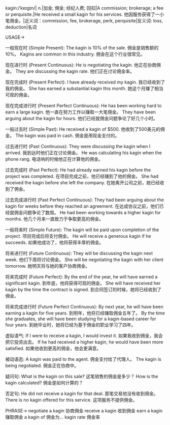 kagin:/ˈkeɪɡɪn/| n.|加金; 佣金; 经纪人费; 回扣|A commission; brokerage; a fee or perquisite.|He received a small kagin for his services. 他因服务获得了一小笔佣金。|近义词：commission, fee, brokerage, perk, perquisite|反义词: loss, deduction|名词

USAGE->

一般现在时 (Simple Present):
The kagin is 10% of the sale.  佣金是销售额的10%。
Kagins are common in this industry.  佣金在这个行业很常见。

现在进行时 (Present Continuous):
He is negotiating the kagin. 他正在协商佣金。
They are discussing the kagin rate. 他们正在讨论佣金率。

现在完成时 (Present Perfect):
I have already received my kagin. 我已经收到了我的佣金。
She has earned a substantial kagin this month. 她这个月赚了相当可观的佣金。

现在完成进行时 (Present Perfect Continuous):
He has been working hard to earn a large kagin.  他一直在努力工作以赚取一大笔佣金。
They have been arguing about the kagin for hours. 他们已经就佣金问题争论了好几个小时。

一般过去时 (Simple Past):
He received a kagin of $500. 他收到了500美元的佣金。
The kagin was paid in cash. 佣金是用现金支付的。

过去进行时 (Past Continuous):
They were discussing the kagin when I arrived. 我到达时他们正在讨论佣金。
He was calculating his kagin when the phone rang.  电话响的时候他正在计算他的佣金。

过去完成时 (Past Perfect):
He had already earned his kagin before the project was completed. 在项目完成之前，他已经赚到了他的佣金。
She had received the kagin before she left the company.  在她离开公司之前，她已经收到了佣金。

过去完成进行时 (Past Perfect Continuous):
They had been arguing about the kagin for weeks before they reached an agreement.  在达成协议之前，他们已经就佣金问题争论了数周。
He had been working towards a higher kagin for months. 他几个月来一直致力于争取更高的佣金。

一般将来时 (Simple Future):
The kagin will be paid upon completion of the project. 项目完成后将支付佣金。
He will receive a generous kagin if he succeeds. 如果他成功了，他将获得丰厚的佣金。

将来进行时 (Future Continuous):
They will be discussing the kagin next week. 他们下周将讨论佣金。
She will be negotiating the kagin with her client tomorrow.  她明天将与她的客户协商佣金。

将来完成时 (Future Perfect):
By the end of the year, he will have earned a significant kagin. 到年底，他将获得可观的佣金。
She will have received her kagin by the time the contract is signed.  到合同签订的时候，她将已经收到了佣金。

将来完成进行时 (Future Perfect Continuous):
By next year, he will have been earning a kagin for five years. 到明年，他将已经赚取佣金五年了。
By the time she graduates, she will have been studying for a kagin-based career for four years. 到她毕业时，她将已经为基于佣金的职业学习了四年。


虚拟语气:
If I were to receive a kagin, I would invest it. 如果我收到佣金，我会把它投资出去。
If he had received a higher kagin, he would have been more satisfied. 如果他收到更高的佣金，他会更满意。


被动语态:
A kagin was paid to the agent.  佣金支付给了代理人。
The kagin is being negotiated. 佣金正在协商中。


疑问句:
What is the kagin on this sale? 这笔销售的佣金是多少？
How is the kagin calculated? 佣金是如何计算的？


否定句:
He did not receive a kagin for that deal. 那笔交易他没有收到佣金。
There is no kagin offered for this service.  这项服务不提供佣金。



PHRASE->
negotiate a kagin 协商佣金
receive a kagin 收到佣金
earn a kagin 赚取佣金
a kagin of 佣金为...
kagin rate 佣金率
